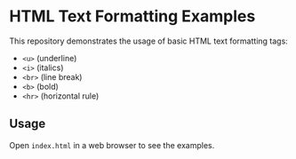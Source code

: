 # HTML Text Formatting Examples

This repository demonstrates the usage of basic HTML text formatting tags:

* `<u>` (underline)
* `<i>` (italics)
* `<br>` (line break)
* `<b>` (bold)
* `<hr>` (horizontal rule)

## Usage

Open `index.html` in a web browser to see the examples.
